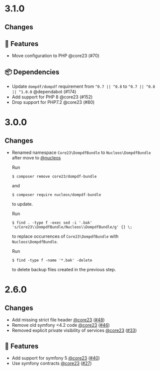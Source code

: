 # 3.1.0

## Changes

## 🚀 Features

- Move configuration to PHP @core23 (#70)

## 📦 Dependencies

- Update `dompdf/dompdf` requirement from `^0.7 || ^0.8` to `^0.7 || ^0.8 || ^1.0.0` @dependabot (#174)
- Add support for PHP 8 @core23 (#152)
- Drop support for PHP7.2 @core23 (#80)

# 3.0.0

## Changes

* Renamed namespace `Core23\DompdfBundle` to `Nucleos\DompdfBundle` after move to [@nucleos]

  Run

  ```
  $ composer remove core23/dompdf-bundle
  ```

  and

  ```
  $ composer require nucleos/dompdf-bundle
  ```

  to update.

  Run

  ```
  $ find . -type f -exec sed -i '.bak' 's/Core23\\DompdfBundle/Nucleos\\DompdfBundle/g' {} \;
  ```

  to replace occurrences of `Core23\DompdfBundle` with `Nucleos\DompdfBundle`.

  Run

  ```
  $ find -type f -name '*.bak' -delete
  ```

  to delete backup files created in the previous step.

# 2.6.0

## Changes

- Add missing strict file header [@core23] ([#48])
- Remove old symfony <4.2 code [@core23] ([#46])
- Removed explicit private visibility of services [@core23] ([#33])

## 🚀 Features

- Add support for symfony 5 [@core23] ([#40])
- Use symfony contracts [@core23] ([#27])

[#48]: https://github.com/nucleos/NucleosDompdfBundle/pull/48
[#46]: https://github.com/nucleos/NucleosDompdfBundle/pull/46
[#40]: https://github.com/nucleos/NucleosDompdfBundle/pull/40
[#33]: https://github.com/nucleos/NucleosDompdfBundle/pull/33
[#27]: https://github.com/nucleos/NucleosDompdfBundle/pull/27
[@nucleos]: https://github.com/nucleos
[@core23]: https://github.com/core23

